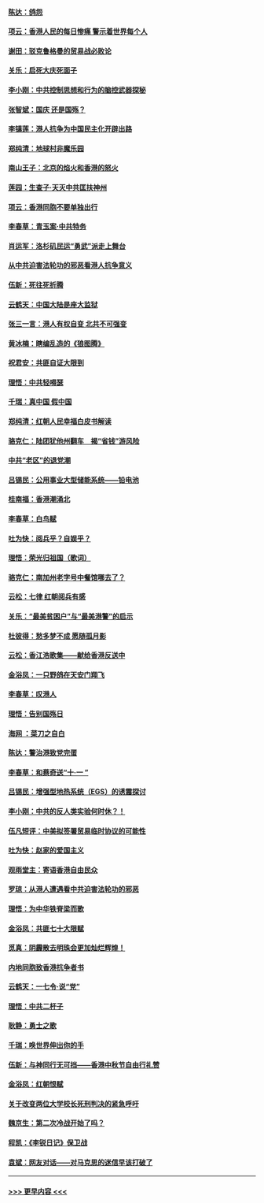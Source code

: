 #### [陈达：鸽怨](../pages/nsc993/n11561879.md?t=10022257) 
#### [项云：香港人民的每日惨痛  警示着世界每个人](../pages/nsc993/n11559273.md?t=10022257) 
#### [谢田：驳克鲁格曼的贸易战必败论](../pages/nsc993/n11555840.md?t=10022257) 
#### [关乐：启死大庆死面子](../pages/nsc993/n11556823.md?t=10022257) 
#### [李小刚：中共控制思想和行为的脑控武器探秘](../pages/nsc993/n11556776.md?t=10022257) 
#### [张智斌：国庆  还是国殇？](../pages/nsc993/n11556617.md?t=10022257) 
#### [李镇莲：港人抗争为中国民主化开辟出路](../pages/nsc993/n11556570.md?t=10022257) 
#### [郑纯清：地球村非魔乐园](../pages/nsc993/n11555415.md?t=10022257) 
#### [南山王子：北京的焰火和香港的怒火](../pages/nsc993/n11555318.md?t=10022257) 
#### [莲园：生查子·天灭中共匡扶神州](../pages/nsc993/n11555302.md?t=10022257) 
#### [项云：香港同胞不要单独出行](../pages/nsc993/n11555276.md?t=10022257) 
#### [李春草：青玉案‧中共特务](../pages/nsc993/n11552356.md?t=10022257) 
#### [肖运军：洛杉矶民运“勇武”派走上舞台](../pages/nsc993/n11551595.md?t=10022257) 
#### [从中共迫害法轮功的邪恶看港人抗争意义](../pages/nsc993/n11540858.md?t=10022257) 
#### [伍新：死往死折腾](../pages/nsc993/n11550174.md?t=10022257) 
#### [云鹤天：中国大陆是座大监狱](../pages/nsc993/n11550155.md?t=10022257) 
#### [张三一言：港人有权自变 北共不可强变](../pages/nsc993/n11550132.md?t=10022257) 
#### [黄冰楠：瞎编乱造的《狼图腾》](../pages/nsc993/n11550082.md?t=10022257) 
#### [祝君安：共匪自证大限到](../pages/nsc993/n11550041.md?t=10022257) 
#### [理悟：中共轻嘚瑟](../pages/nsc993/n11547978.md?t=10022257) 
#### [千瑞：真中国 假中国](../pages/nsc993/n11547865.md?t=10022257) 
#### [郑纯清：红朝人民幸福白皮书解读](../pages/nsc993/n11547499.md?t=10022257) 
#### [骆克仁：陆团犹他州翻车　揭“省钱”游风险](../pages/nsc993/n11546977.md?t=10022257) 
#### [中共“老区”的退党潮](../pages/nsc993/n11545995.md?t=10022257) 
#### [吕锡民：公用事业大型储能系统——铅电池](../pages/nsc993/n11545701.md?t=10022257) 
#### [桂南福：香港潮涌北](../pages/nsc993/n11545682.md?t=10022257) 
#### [李春草：白鸟赋](../pages/nsc993/n11545663.md?t=10022257) 
#### [吐为快：阅兵乎？自娱乎？](../pages/nsc993/n11545625.md?t=10022257) 
#### [理悟：荣光归祖国（歌词）](../pages/nsc993/n11545616.md?t=10022257) 
#### [骆克仁：南加州老字号中餐馆哪去了？](../pages/nsc993/n11545120.md?t=10022257) 
#### [云松：七律 红朝阅兵有感](../pages/nsc993/n11542394.md?t=10022257) 
#### [关乐：“最美贫困户”与“最美港警”的启示](../pages/nsc993/n11542252.md?t=10022257) 
#### [杜彼得：愁多梦不成 愿随孤月影](../pages/nsc993/n11540296.md?t=10022257) 
#### [云松：香江浩歌集——献给香港反送中](../pages/nsc993/n11540149.md?t=10022257) 
#### [金浴凤：一只野鸽在天安门翔飞](../pages/nsc993/n11540280.md?t=10022257) 
#### [李春草：叹港人](../pages/nsc993/n11540119.md?t=10022257) 
#### [理悟：告别国殇日](../pages/nsc993/n11539610.md?t=10022257) 
#### [海网 ：菜刀之自白](../pages/nsc993/n11539597.md?t=10022257) 
#### [陈达：警治港致党完蛋](../pages/nsc993/n11538127.md?t=10022257) 
#### [李春草：和蔡奇送“十·一 ”](../pages/nsc993/n11537810.md?t=10022257) 
#### [吕锡民：增强型地热系统（EGS）的诱震探讨](../pages/nsc993/n11537765.md?t=10022257) 
#### [李小刚：中共的反人类实验何时休？！](../pages/nsc993/n11537669.md?t=10022257) 
#### [伍凡短评：中美拟签署贸易临时协议的可能性](../pages/nsc993/n11536773.md?t=10022257) 
#### [吐为快：赵家的爱国主义](../pages/nsc993/n11536750.md?t=10022257) 
#### [观雨堂主：寄语香港自由民众](../pages/nsc993/n11536735.md?t=10022257) 
#### [罗琼：从港人遭遇看中共迫害法轮功的邪恶](../pages/nsc993/n11507862.md?t=10022257) 
#### [理悟：为中华铁脊梁而歌](../pages/nsc993/n11534458.md?t=10022257) 
#### [金浴凤：共匪七十大限赋](../pages/nsc993/n11534434.md?t=10022257) 
#### [觅真：阴霾散去明珠会更加灿烂辉煌！](../pages/nsc993/n11531858.md?t=10022257) 
#### [内地同胞致香港抗争者书](../pages/nsc993/n11531645.md?t=10022257) 
#### [云鹤天：一七令‧说“党”](../pages/nsc993/n11529099.md?t=10022257) 
#### [理悟：中共二杆子](../pages/nsc993/n11529046.md?t=10022257) 
#### [耿静：勇士之歌](../pages/nsc993/n11527562.md?t=10022257) 
#### [千瑞：唤世界伸出你的手](../pages/nsc993/n11526942.md?t=10022257) 
#### [伍新：与神同行无可挡——香港中秋节自由行礼赞](../pages/nsc993/n11526801.md?t=10022257) 
#### [金浴凤：红朝恨赋](../pages/nsc993/n11524312.md?t=10022257) 
#### [关于改变两位大学校长死刑判决的紧急呼吁](../pages/nsc993/n11524103.md?t=10022257) 
#### [魏京生：第二次冷战开始了吗？](../pages/nsc993/n11524023.md?t=10022257) 
#### [程凯：《李锐日记》保卫战](../pages/nsc993/n11522922.md?t=10022257) 
#### [袁斌：网友对话——对马克思的迷信早该打破了](../pages/nsc993/n11522561.md?t=10022257) 

----
#### [ >>> 更早内容 <<< ](../indexes/nsc993-earlier.md)
